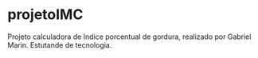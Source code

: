 # projetoIMC

Projeto calculadora de Indice porcentual de gordura, realizado por Gabriel Marin. 
Estutande de tecnologia.
